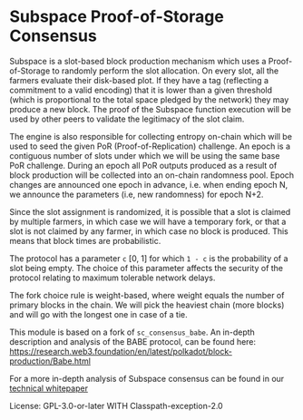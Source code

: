# Subspace Proof-of-Storage Consensus

Subspace is a slot-based block production mechanism which uses a Proof-of-Storage to randomly
perform the slot allocation. On every slot, all the farmers evaluate their disk-based plot. If
they have a tag (reflecting a commitment to a valid encoding) that it is lower than a given
threshold (which is proportional to the total space pledged by the network) they may produce a
new block. The proof of the Subspace function execution will be used by other peers to validate
the legitimacy of the slot claim.

The engine is also responsible for collecting entropy on-chain which will be used to seed the
given PoR (Proof-of-Replication) challenge. An epoch is a contiguous number of slots under which
we will be using the same base PoR challenge. During an epoch all PoR outputs produced as a
result of block production will be collected into an on-chain randomness pool. Epoch changes are
announced one epoch in advance, i.e. when ending epoch N, we announce the parameters (i.e, new
randomness) for epoch N+2.

Since the slot assignment is randomized, it is possible that a slot is claimed by multiple
farmers, in which case we will have a temporary fork, or that a slot is not claimed by any
farmer, in which case no block is produced. This means that block times are probabilistic.

The protocol has a parameter `c` [0, 1] for which `1 - c` is the probability of a slot being
empty. The choice of this parameter affects the security of the protocol relating to maximum
tolerable network delays.

The fork choice rule is weight-based, where weight equals the number of primary blocks in the
chain. We will pick the heaviest chain (more blocks) and will go with the longest one in case of
a tie.

This module is based on a fork of `sc_consensus_babe`.  An in-depth description and analysis of the BABE protocol, can be found here:
<https://research.web3.foundation/en/latest/polkadot/block-production/Babe.html>

For a more in-depth analysis of Subspace consensus can be found in our [technical whitepaper](https://drive.google.com/file/d/1v847u_XeVf0SBz7Y7LEMXi72QfqirstL/view)

License: GPL-3.0-or-later WITH Classpath-exception-2.0
